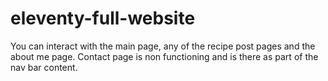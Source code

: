 # eleventy-full-website

You can interact with the main page, any of the recipe post pages and the about me page. Contact page is non functioning and is there as part of the nav bar content.
